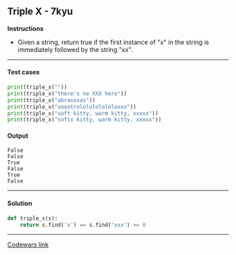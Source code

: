 ## Triple X - 7kyu

**Instructions**

- Given a string, return true if the first instance of "x" in the string is immediately followed by the string "xx".

---

#### Test cases

```python
print(triple_x(""))
print(triple_x("there's no XXX here"))
print(triple_x("abraxxxas"))
print(triple_x("xoxotrololololololoxxx"))
print(triple_x("soft kitty, warm kitty, xxxxx"))
print(triple_x("softx kitty, warm kitty, xxxxx"))
```

#### Output

```
False
False
True
False
True
False
```

---

#### Solution

```python
def triple_x(s):
    return s.find('x') == s.find('xxx') >= 0
```

---

[Codewars link](https://www.codewars.com/kata/568dc69683322417eb00002c)
